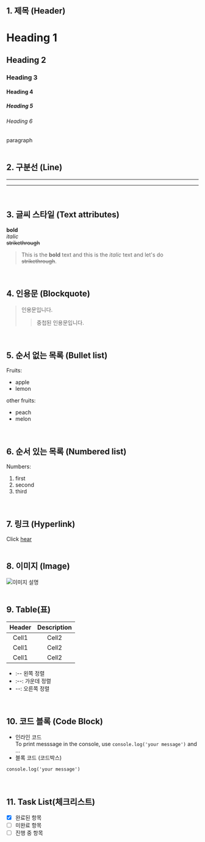 ## 1. 제목 (Header)
# Heading 1
## Heading 2
### Heading 3
#### Heading 4
##### Heading 5
###### Heading 6
paragraph  
<br>

## 2. 구분선 (Line)
___
***  
<br>


## 3. 글씨 스타일 (Text attributes)
**bold**  
*italic*  
~~strikethrough~~
> This is the **bold** text and this is the *italic* text and let's do ~~strikethrough~~.
<br>

## 4. 인용문 (Blockquote)
> 인용문입니다.
>> 중첩된 인용문입니다. 
<br>

## 5. 순서 없는 목록 (Bullet list)
Fruits:
* apple
* lemon

other fruits:
- peach
- melon  
<br>

## 6. 순서 있는 목록 (Numbered list)
Numbers:
1. first 
2. second
3. third  
<br>

## 7. 링크 (Hyperlink)
Click [hear](https://youtu.be/2ogtxpm_Bmg?feature=shared)  
<br>

## 8. 이미지 (Image)
![이미지 설명](https://ssl.pstatic.net/melona/libs/1526/1526671/aa89402f93ada5ca4ff8_20250224113723443.png)  
<br>

## 9. Table(표)
| Header  | Description  |
|:-------:|:------------:|
|  Cell1  |    Cell2     |
|  Cell1  |    Cell2     |
|  Cell1  |    Cell2     |
* :--  왼쪽 정렬  
* :--: 가운데 정렬  
* --: 오른쪽 정렬  
<br>

## 10. 코드 블록 (Code Block)
* 인라인 코드  
  To print messsage in the console, use `console.log('your message')` and ...
* 블록 코드 (코드박스)
```markdown
console.log('your message')
```  
<br>

## 11. Task List(체크리스트)
- [x] 완료된 항목
- [ ] 미완료 항목
- [ ] 진행 중 항목